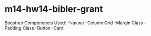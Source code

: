 # m14-hw14-bibler-grant

Boostrap Componenets Used:
-Navbar
-Column Grid
-Margin Class
-Padding Class
-Button
-Card